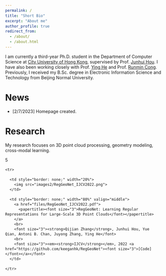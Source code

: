 ```yaml
---
permalink: /
title: "Short Bio"
excerpt: "About me"
author_profile: true
redirect_from: 
  - /about/
  - /about.html
---
```



I am currently a third-year Ph.D. student in the Department of Computer Science at [City University of Hong Kong](https://www.cityu.edu.hk/), supervised by Prof. [Junhui Hou](https://sites.google.com/site/junhuihoushomepage/). I have also been working closely with Prof. [Ying He](https://personal.ntu.edu.sg/yhe/) and Prof. [Runmin Cong](https://rmcong.github.io/). Previously, I received my B.Sc. degree in Electronic Information Science and Technology from Beijing Normal University.


News
======
* [2/7/2023] Homepage created.


Research
======
My research focuses on 3D point cloud processing, geometry modeling, cross-modal learning.

5

<table style="border: none;">
  <tbody>


    <tr>
    
      <td style="border: none;" width="20%">
        <img src="images2/RegGeoNet_IJCV2022.png">
      </td>
      
      <td style="border: none;" width="80%" valign="middle">
        <a href="files/RegGeoNet_IJCV2022.pdf">
          <papertitle><font size="3">RegGeoNet: Learning Regular Representations for Large-Scale 3D Point Clouds</font></papertitle>
        </a>
        <br>
        <font size="3"><strong>Qijian Zhang</strong>, Junhui Hou, Yue Qian, Antoni B. Chan, Juyong Zhang, Ying He</font>
        <br>
        <font size="3"><em><strong>IJCV</strong></em>, 2022 <a href="https://github.com/keeganhk/RegGeoNet"><font size="3">[Code]</font></a></font>
      </td>
      
    </tr>


  </tbody>
</table>


